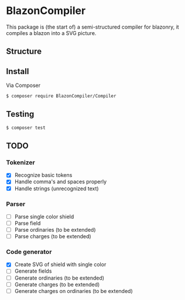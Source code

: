 # BlazonCompiler

This package is (the start of) a semi-structured compiler for blazonry, it compiles a blazon into a SVG picture.

## Structure



## Install

Via Composer

``` bash
$ composer require BlazonCompiler/Compiler
```


## Testing

``` bash
$ composer test
```

## TODO
### Tokenizer
- [x] Recognize basic tokens
- [x] Handle comma's and spaces properly
- [x] Handle strings (unrecognized text)

### Parser
- [ ] Parse single color shield
- [ ] Parse field
- [ ] Parse ordinaries (to be extended)
- [ ] Parse charges (to be extended)

### Code generator
- [x] Create SVG of shield with single color
- [ ] Generate fields
- [ ] Generate ordinaries (to be extended)
- [ ] Generate charges (to be extended)
- [ ] Generate charges on ordinaries (to be extended)
